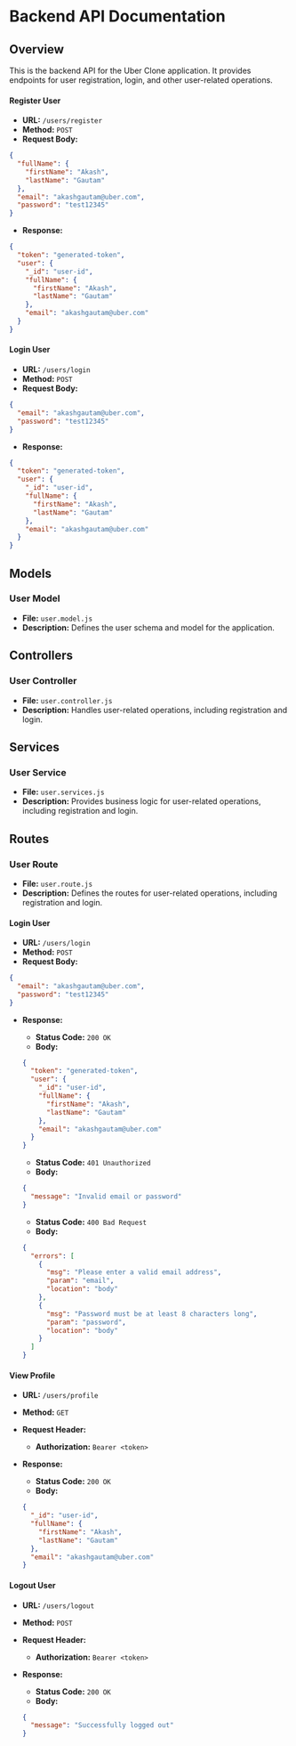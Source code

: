 # Backend API Documentation

## Overview

This is the backend API for the Uber Clone application. It provides endpoints for user registration, login, and other user-related operations.

#### Register User

- **URL:** `/users/register`
- **Method:** `POST`
- **Request Body:**

```json
{
  "fullName": {
    "firstName": "Akash",
    "lastName": "Gautam"
  },
  "email": "akashgautam@uber.com",
  "password": "test12345"
}
```

- **Response:**

```json
{
  "token": "generated-token",
  "user": {
    "_id": "user-id",
    "fullName": {
      "firstName": "Akash",
      "lastName": "Gautam"
    },
    "email": "akashgautam@uber.com"
  }
}
```

#### Login User

- **URL:** `/users/login`
- **Method:** `POST`
- **Request Body:**

```json
{
  "email": "akashgautam@uber.com",
  "password": "test12345"
}
```

- **Response:**

```json
{
  "token": "generated-token",
  "user": {
    "_id": "user-id",
    "fullName": {
      "firstName": "Akash",
      "lastName": "Gautam"
    },
    "email": "akashgautam@uber.com"
  }
}
```

## Models

### User Model

- **File:** `user.model.js`
- **Description:** Defines the user schema and model for the application.

## Controllers

### User Controller

- **File:** `user.controller.js`
- **Description:** Handles user-related operations, including registration and login.

## Services

### User Service

- **File:** `user.services.js`
- **Description:** Provides business logic for user-related operations, including registration and login.

## Routes

### User Route

- **File:** `user.route.js`
- **Description:** Defines the routes for user-related operations, including registration and login.

#### Login User

- **URL:** `/users/login`
- **Method:** `POST`
- **Request Body:**

```json
{
  "email": "akashgautam@uber.com",
  "password": "test12345"
}
```

- **Response:**

  - **Status Code:** `200 OK`
  - **Body:**

  ```json
  {
    "token": "generated-token",
    "user": {
      "_id": "user-id",
      "fullName": {
        "firstName": "Akash",
        "lastName": "Gautam"
      },
      "email": "akashgautam@uber.com"
    }
  }
  ```

  - **Status Code:** `401 Unauthorized`
  - **Body:**

  ```json
  {
    "message": "Invalid email or password"
  }
  ```

  - **Status Code:** `400 Bad Request`
  - **Body:**

  ```json
  {
    "errors": [
      {
        "msg": "Please enter a valid email address",
        "param": "email",
        "location": "body"
      },
      {
        "msg": "Password must be at least 8 characters long",
        "param": "password",
        "location": "body"
      }
    ]
  }
  ```

#### View Profile

- **URL:** `/users/profile`
- **Method:** `GET`
- **Request Header:**

  - **Authorization:** `Bearer <token>`

- **Response:**

  - **Status Code:** `200 OK`
  - **Body:**

  ```json
  {
    "_id": "user-id",
    "fullName": {
      "firstName": "Akash",
      "lastName": "Gautam"
    },
    "email": "akashgautam@uber.com"
  }
  ```

#### Logout User

- **URL:** `/users/logout`
- **Method:** `POST`
- **Request Header:**

  - **Authorization:** `Bearer <token>`

- **Response:**

  - **Status Code:** `200 OK`
  - **Body:**

  ```json
  {
    "message": "Successfully logged out"
  }
  ```
